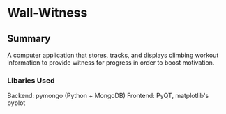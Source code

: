 # Wall-Witness
## Summary
A computer application that stores, tracks, and displays climbing workout information to provide witness for progress in order to boost motivation.

### Libaries Used
Backend:  pymongo (Python + MongoDB)
Frontend: PyQT, matplotlib's pyplot
